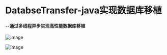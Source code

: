 # DatabseTransfer-java实现数据库移植
#### --通过多线程异步实现高性能数据库移植



![image](https://github.com/java-key-code/DatabseTransfer/raw/master/images/index.png)



![image](https://github.com/java-key-code/DatabseTransfer/raw/master/images/tables.png)
